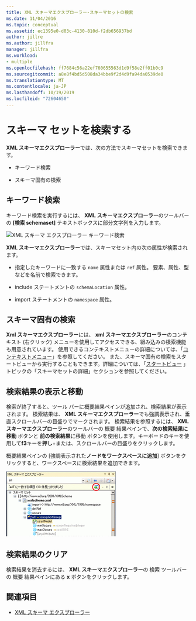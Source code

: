 ```yaml
---
title: XML スキーマエクスプローラー-スキーマセットの検索
ms.date: 11/04/2016
ms.topic: conceptual
ms.assetid: ec1395e0-d03c-4130-810d-f2db656937bd
author: jillre
ms.author: jillfra
manager: jillfra
ms.workload:
- multiple
ms.openlocfilehash: ff7684c56a22ef760655563d1d9f58e2ff01b0c9
ms.sourcegitcommit: a8e8f4bd5d508da34bbe9f2d4d9fa94da0539de0
ms.translationtype: MT
ms.contentlocale: ja-JP
ms.lasthandoff: 10/19/2019
ms.locfileid: "72604650"
---
```

# <a name="search-the-schema-set"></a>スキーマ セットを検索する

**XML スキーマエクスプローラー**では、次の方法でスキーマセットを検索できます。

- キーワード検索

- スキーマ固有の検索

## <a name="keyword-search"></a>キーワード検索

キーワード検索を実行するには、 **XML スキーマエクスプローラー**のツールバーの **[検索 schemaset]** テキストボックスに部分文字列を入力します。

![XML スキーマ エクスプローラー キーワード検索](../xml-tools/media/schemaexplorersearch.gif)

**XML スキーマエクスプローラー**では、スキーマセット内の次の属性が検索されます。

- 指定したキーワードに一致する `name` 属性または `ref` 属性。 要素、属性、型などを名前で検索できます。

- include ステートメントの `schemaLocation` 属性。

- import ステートメントの `namespace` 属性。

## <a name="schema-specific-search"></a>スキーマ固有の検索

**Xml スキーマエクスプローラー**には、 **xml スキーマエクスプローラー**のコンテキスト (右クリック) メニューを使用してアクセスできる、組み込みの検索機能も用意されています。 使用できるコンテキストメニューの詳細については、「[コンテキストメニュー](../xml-tools/context-menus-xml-schema-explorer.md)」を参照してください。 また、スキーマ固有の検索をスタートビューから実行することもできます。詳細については、「[スタートビュー](../xml-tools/start-view.md) 」トピックの「スキーマセットの詳細」セクションを参照してください。

## <a name="display-and-navigate-search-results"></a>検索結果の表示と移動

検索が終了すると、ツール バーに概要結果ペインが追加され、検索結果が表示されます。 検索結果は、 **XML スキーマエクスプローラー**でも強調表示され、垂直スクロールバーの目盛りでマークされます。 検索結果を参照するには、 **XML スキーマエクスプローラー**のツールバーの 概要 結果ペインで、**次の検索結果に移動** ボタンと **前の検索結果**に移動 ボタンを使用します。キーボードのキーを使用して**f3**キーを**押し**+または、スクロールバーの目盛りをクリックします。

概要結果ペインの [強調表示された**ノードをワークスペースに追加**] ボタンをクリックすると、ワークスペースに検索結果を追加できます。

![XML スキーマ エクスプローラー検索結果](../xml-tools/media/schemaexplorersearchresult.gif)

## <a name="clear-search-results"></a>検索結果のクリア

検索結果を消去するには、 **XML スキーマエクスプローラー**の 検索 ツールバーの 概要 結果ペインにある  **x** ボタンをクリックします。

## <a name="see-also"></a>関連項目

- [XML スキーマ エクスプローラー](../xml-tools/xml-schema-explorer.md)
